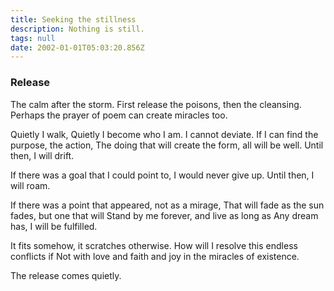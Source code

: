 ```yaml
---
title: Seeking the stillness
description: Nothing is still.
tags: null
date: 2002-01-01T05:03:20.856Z
---
```


<div  class="poem">
<h3>Release</h3>

The calm after the storm.
First release the poisons,
then the cleansing.
Perhaps the prayer of poem can create miracles too.

Quietly I walk, Quietly I become who I am.
I cannot deviate. If I can find the purpose, the action,
The doing that will create the form, all will be well.
Until then, I will drift.

If there was a goal that I could point to,
I would never give up.
Until then, I will roam.

If there was a point that appeared, not as a mirage,
That will fade as the sun fades, but one that will
Stand by me forever, and live as long as
Any dream has, I will be fulfilled.

It fits somehow, it scratches otherwise.
How will I resolve this endless conflicts if
Not with love and faith and joy in the miracles of existence.

The release comes quietly.

</div>

